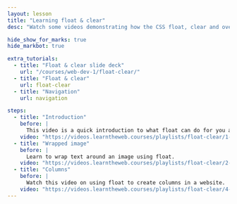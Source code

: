 ```yaml
---
layout: lesson
title: "Learning float & clear"
desc: "Watch some videos demonstrating how the CSS float, clear and overflow properties work to create layouts."

hide_show_for_marks: true
hide_markbot: true

extra_tutorials:
  - title: "Float & clear slide deck"
    url: "/courses/web-dev-1/float-clear/"
  - title: "Float & clear"
    url: float-clear
  - title: "Navigation"
    url: navigation

steps:
  - title: "Introduction"
    before: |
      This video is a quick introduction to what float can do for you and how to use it.
    video: "https://videos.learntheweb.courses/playlists/float-clear/1-float-clear.mp4"
  - title: "Wrapped image"
    before: |
      Learn to wrap text around an image using float.
    video: "https://videos.learntheweb.courses/playlists/float-clear/2-wrapped-image.mp4"
  - title: "Columns"
    before: |
      Watch this video on using float to create columns in a website.
    video: "https://videos.learntheweb.courses/playlists/float-clear/4-columns.mp4"
---
```

